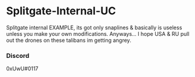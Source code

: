 # Splitgate-Internal-UC

Splitgate internal EXAMPLE, its got only snaplines & basically is useless unless you make your own modifications.
Anyways... I hope USA & RU pull out the drones on these talibans im getting angrey.

### Discord
 0xUwU#0117

